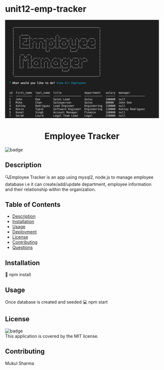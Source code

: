 # unit12-emp-tracker

![image](https://github.com/mukul2016/unit12-emp-tracker/blob/main/emp-tracker.png)

<h1 align="center">Employee Tracker </h1>

![badge](https://img.shields.io/badge/license-MIT-brightgreen)<br />

## Description
🔍Employee Tracker is an app using mysql2, node.js to manage employee database i.e it can create/add/update department, employee information
and their relationship within the organization.
## Table of Contents
- [Description](#description)
- [Installation](#installation)
- [Usage](#usage)
- [Deployment](#deployment)
- [License](#license)
- [Contributing](#contributing)
- [Questions](#questions)

## Installation
💾 npm install

## Usage
Once database is created and seeded 
💻 npm start


## License
![badge](https://img.shields.io/badge/license-MIT-brightgreen)
<br />
This application is covered by the MIT license. 

## Contributing
Mukul Sharma
